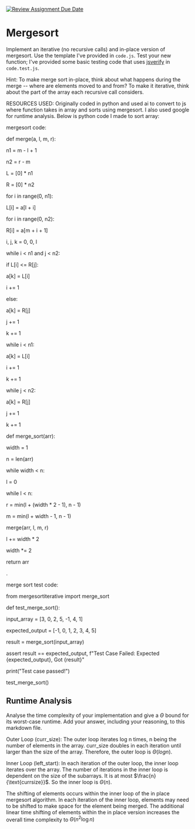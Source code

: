 [![Review Assignment Due Date](https://classroom.github.com/assets/deadline-readme-button-24ddc0f5d75046c5622901739e7c5dd533143b0c8e959d652212380cedb1ea36.svg)](https://classroom.github.com/a/1uurLsu5)
# Mergesort

Implement an iterative (no recursive calls) and in-place version of mergesort.
Use the template I've provided in `code.js`. Test your new function; I've
provided some basic testing code that uses
[jsverify](https://jsverify.github.io/) in `code.test.js`.

Hint: To make merge sort in-place, think about what happens during the merge --
where are elements moved to and from? To make it iterative, think about the
part of the array each recursive call considers.

RESOURCES USED: Originally coded in python and used ai to convert to js where function takes in array and sorts using mergesort. I also used google for runtime analysis. Below is python code I made to sort array:

mergesort code:

def merge(a, l, m, r):

n1 = m - l + 1
   
n2 = r - m
    
L = [0] * n1
    
R = [0] * n2
    
for i in range(0, n1):
        
L[i] = a[l + i]
    
for i in range(0, n2):
        
R[i] = a[m + i + 1]

i, j, k = 0, 0, l
    
while i < n1 and j < n2:
        
if L[i] <= R[j]:
            
a[k] = L[i]
            
i += 1
        
else:
            
a[k] = R[j]
            
j += 1
        
k += 1

while i < n1:
        
a[k] = L[i]
        
i += 1
        
k += 1

while j < n2:
        
a[k] = R[j]
        
j += 1
        
k += 1


def merge_sort(arr):
    
width = 1
    
n = len(arr)
    
while width < n:
        
l = 0
        
while l < n:
            
r = min(l + (width * 2 - 1), n - 1)
            
m = min(l + width - 1, n - 1)
            
merge(arr, l, m, r)
            
l += width * 2
        
width *= 2
    
return arr

.


merge sort test code:

from mergesortiterative import merge_sort

def test_merge_sort():

input_array = [3, 0, 2, 5, -1, 4, 1]

expected_output = [-1, 0, 1, 2, 3, 4, 5]

result = merge_sort(input_array)

assert result == expected_output, f"Test Case Failed: Expected {expected_output}, Got {result}"

print("Test case passed!")

test_merge_sort()




## Runtime Analysis

Analyse the time complexity of your implementation and give a $\Theta$ bound for
its worst-case runtime. Add your answer, including your reasoning, to this
markdown file.

Outer Loop (curr_size): The outer loop iterates log n times, n being the number of elements in the array. curr_size doubles in each iteration until larger than the size of the array. Therefore, the outer loop is $\Theta(log n)$.

Inner Loop (left_start): In each iteration of the outer loop, the inner loop iterates over the array. The number of iterations in the inner loop is dependent on the size of the subarrays. It is at most $\frac{n}{\text{currsize}}$. So the inner loop is $\Theta(n)$.

The shifting of elements occurs within the inner loop of the in place mergesort algorithm. In each iteration of the inner loop, elements may need to be shifted to make space for the element being merged. The additional linear time shifting of elements within the in place version increases the overall time complexity to $\Theta(n^2 \log n)$

